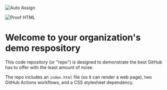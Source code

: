 ![Auto Assign](https://github.com/Medily-Inc/demo-repository/actions/workflows/auto-assign.yml/badge.svg)

![Proof HTML](https://github.com/Medily-Inc/demo-repository/actions/workflows/proof-html.yml/badge.svg)

# Welcome to your organization's demo respository
This code repository (or "repo") is designed to demonstrate the best GitHub has to offer with the least amount of noise.

The repo includes an `index.html` file (so it can render a web page), two GitHub Actions workflows, and a CSS stylesheet dependency.
